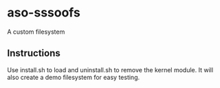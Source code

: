 # aso-sssoofs

A custom filesystem

## Instructions

Use install.sh to load and uninstall.sh to remove the kernel module.
It will also create a demo filesystem for easy testing.